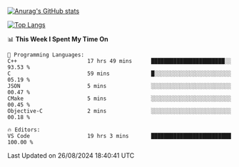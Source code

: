 [![Anurag's GitHub stats](https://github-readme-stats.vercel.app/api?username=wugouzi&count_private=true)](https://github.com/anuraghazra/github-readme-stats)

[![Top Langs](https://github-readme-stats.vercel.app/api/top-langs/?username=wugouzi&layout=compact&count_private=true&hide=html)](https://github.com/anuraghazra/github-readme-stats)

<!--START_SECTION:waka-->
📊 **This Week I Spent My Time On** 

```text
💬 Programming Languages: 
C++                      17 hrs 49 mins      ███████████████████████░░   93.53 % 
C                        59 mins             █░░░░░░░░░░░░░░░░░░░░░░░░   05.19 % 
JSON                     5 mins              ░░░░░░░░░░░░░░░░░░░░░░░░░   00.47 % 
CMake                    5 mins              ░░░░░░░░░░░░░░░░░░░░░░░░░   00.45 % 
Objective-C              2 mins              ░░░░░░░░░░░░░░░░░░░░░░░░░   00.18 % 

🔥 Editors: 
VS Code                  19 hrs 3 mins       █████████████████████████   100.00 % 
```


 Last Updated on 26/08/2024 18:40:41 UTC
<!--END_SECTION:waka-->

<!--
**wugouzi/wugouzi** is a ✨ _special_ ✨ repository because its `README.md` (this file) appears on your GitHub profile.

Here are some ideas to get you started:

- 🔭 I’m currently working on ...
- 🌱 I’m currently learning ...
- 👯 I’m looking to collaborate on ...
- 🤔 I’m looking for help with ...
- 💬 Ask me about ...
- 📫 How to reach me: ...
- 😄 Pronouns: ...
- ⚡ Fun fact: ...
-->
